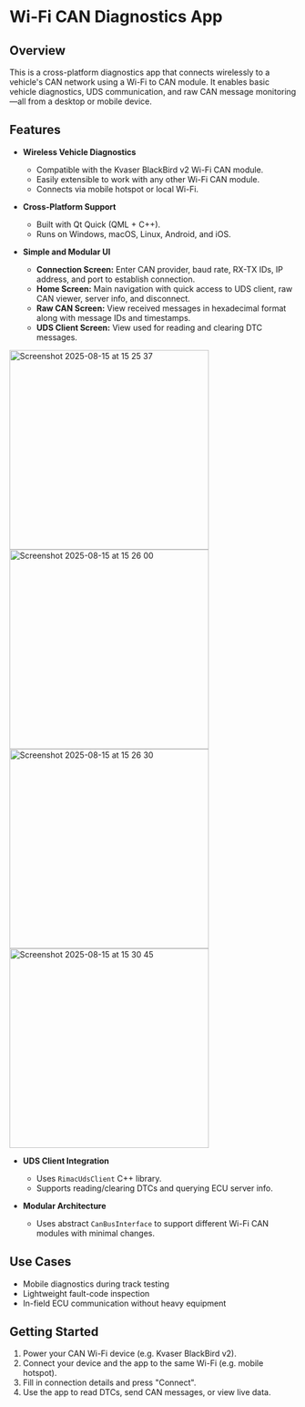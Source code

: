 # Wi-Fi CAN Diagnostics App

## Overview

This is a cross-platform diagnostics app that connects wirelessly to a vehicle's CAN network using a Wi-Fi to CAN module. It enables basic vehicle diagnostics, UDS communication, and raw CAN message monitoring—all from a desktop or mobile device.

## Features

- **Wireless Vehicle Diagnostics**
  - Compatible with the Kvaser BlackBird v2 Wi-Fi CAN module.
  - Easily extensible to work with any other Wi-Fi CAN module.
  - Connects via mobile hotspot or local Wi-Fi.

- **Cross-Platform Support**
  - Built with Qt Quick (QML + C++).
  - Runs on Windows, macOS, Linux, Android, and iOS.

- **Simple and Modular UI**
  - **Connection Screen:** Enter CAN provider, baud rate, RX-TX IDs, IP address, and port to establish connection.
  - **Home Screen:** Main navigation with quick access to UDS client, raw CAN viewer, server info, and disconnect. 
  - **Raw CAN Screen:** View received messages in hexadecimal format along with message IDs and timestamps.
  - **UDS Client Screen:** View used for reading and clearing DTC messages.

<img height="350" alt="Screenshot 2025-08-15 at 15 25 37" src="https://github.com/user-attachments/assets/a1515c3e-5541-43a8-8ebe-2ae84765f157" alt="Connection Screen"/>
<img height="350" alt="Screenshot 2025-08-15 at 15 26 00" src="https://github.com/user-attachments/assets/d603891f-0e1a-479d-8aeb-9a50c02b3610" alt="Main Menu UI"/>
<img height="350" alt="Screenshot 2025-08-15 at 15 26 30" src="https://github.com/user-attachments/assets/f49bbf50-4892-44ee-82cd-47abc743963b" alt="Raw CAN View"/>
<img height="350" alt="Screenshot 2025-08-15 at 15 30 45" src="https://github.com/user-attachments/assets/0d0ffeeb-9a52-4f99-a540-ad3d4d4ffe34" alt="UDS Client Screen"/>

- **UDS Client Integration**
  - Uses `RimacUdsClient` C++ library.
  - Supports reading/clearing DTCs and querying ECU server info.

- **Modular Architecture**
  - Uses abstract `CanBusInterface` to support different Wi-Fi CAN modules with minimal changes.

## Use Cases

- Mobile diagnostics during track testing
- Lightweight fault-code inspection
- In-field ECU communication without heavy equipment

## Getting Started

1. Power your CAN Wi-Fi device (e.g. Kvaser BlackBird v2).
2. Connect your device and the app to the same Wi-Fi (e.g. mobile hotspot).
3. Fill in connection details and press "Connect".
4. Use the app to read DTCs, send CAN messages, or view live data.
